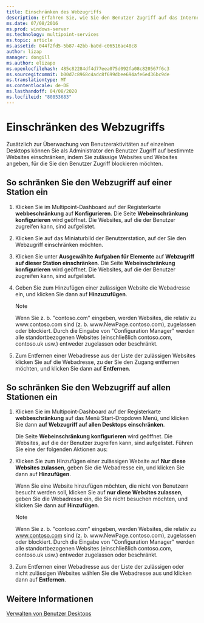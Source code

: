 ```yaml
---
title: Einschränken des Webzugriffs
description: Erfahren Sie, wie Sie den Benutzer Zugriff auf das Internet in Multipoint Services einschränken.
ms.date: 07/08/2016
ms.prod: windows-server
ms.technology: multipoint-services
ms.topic: article
ms.assetid: 044f2fd5-5b87-42bb-ba0d-c06516ac48c8
author: lizap
manager: dongill
ms.author: elizapo
ms.openlocfilehash: 485c82284df4d77eea075d092fa08c820567f6c3
ms.sourcegitcommit: b00d7c8968c4adc8f699dbee694afe6ed36bc9de
ms.translationtype: MT
ms.contentlocale: de-DE
ms.lasthandoff: 04/08/2020
ms.locfileid: "80853683"
---
```

# <a name="limit-web-access"></a>Einschränken des Webzugriffs
Zusätzlich zur Überwachung von Benutzeraktivitäten auf einzelnen Desktops können Sie als Administrator den Benutzer Zugriff auf bestimmte Websites einschränken, indem Sie zulässige Websites und Websites angeben, für die Sie den Benutzer Zugriff blockieren möchten.  
  
## <a name="to-limit-web-access-on-a-station"></a>So schränken Sie den Webzugriff auf einer Station ein  
  
1. Klicken Sie im Multipoint-Dashboard auf der Registerkarte **webbeschränkung** auf **Konfigurieren**. Die Seite **Webeinschränkung konfigurieren** wird geöffnet. Die Websites, auf die der Benutzer zugreifen kann, sind aufgelistet.  
  
2. Klicken Sie auf das Miniaturbild der Benutzerstation, auf der Sie den Webzugriff einschränken möchten.  
  
3. Klicken Sie unter **Ausgewählte Aufgaben für Elemente** auf **Webzugriff auf dieser Station einschränken**. Die Seite **Webeinschränkung konfigurieren** wird geöffnet. Die Websites, auf die der Benutzer zugreifen kann, sind aufgelistet.  
  
4. Geben Sie zum Hinzufügen einer zulässigen Website die Webadresse ein, und klicken Sie dann auf **Hinzuzufügen**.  
  
   > [!NOTE]
   > Wenn Sie z. b. "contoso.com" eingeben, werden Websites, die relativ zu www\.contoso.com sind (z. b. www\.NewPage.contoso.com), zugelassen oder blockiert. Durch die Eingabe von "Configuration Manager" werden alle standortbezogenen Websites (einschließlich contoso.com, contoso.uk usw.) entweder zugelassen oder beschränkt.  
  
5. Zum Entfernen einer Webadresse aus der Liste der zulässigen Websites klicken Sie auf die Webadresse, zu der Sie den Zugang entfernen möchten, und klicken Sie dann auf **Entfernen**.  
  
## <a name="to-limit-web-access-on-all-stations"></a>So schränken Sie den Webzugriff auf allen Stationen ein  
  
1. Klicken Sie im Multipoint-Dashboard auf der Registerkarte **webbeschränkung** auf das Menü Start\-Dropdown Menü, und klicken Sie dann **auf Webzugriff auf allen Desktops einschränken**.  
  
   Die Seite **Webeinschränkung konfigurieren** wird geöffnet. Die Websites, auf die der Benutzer zugreifen kann, sind aufgelistet. Führen Sie eine der folgenden Aktionen aus:  
  
2. Klicken Sie zum Hinzufügen einer zulässigen Website auf **Nur diese Websites zulassen**, geben Sie die Webadresse ein, und klicken Sie dann auf **Hinzufügen**.  
  
   Wenn Sie eine Website hinzufügen möchten, die nicht von Benutzern besucht werden soll, klicken Sie auf **nur diese Websites zulassen**, geben Sie die Webadresse ein, die Sie nicht besuchen möchten, und klicken Sie dann auf **Hinzufügen**.  
  
   > [!NOTE]
   > Wenn Sie z. b. "contoso.com" eingeben, werden Websites, die relativ zu www.contoso.com sind (z. b. www\.NewPage.contoso.com), zugelassen oder blockiert. Durch die Eingabe von "Configuration Manager" werden alle standortbezogenen Websites (einschließlich contoso.com, contoso.uk usw.) entweder zugelassen oder beschränkt.  
  
3. Zum Entfernen einer Webadresse aus der Liste der zulässigen oder nicht zulässigen Websites wählen Sie die Webadresse aus und klicken dann auf **Entfernen**.  
  
## <a name="see-also"></a>Weitere Informationen  
[Verwalten von Benutzer Desktops](manage-user-desktops-using-multipoint-dashboard.md)  

